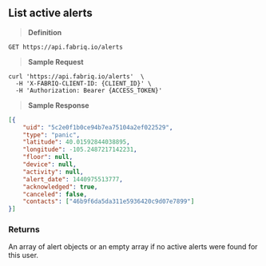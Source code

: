 ## List active alerts

> **Definition**

```text
GET https://api.fabriq.io/alerts
```

> **Sample Request**

```shell
curl 'https://api.fabriq.io/alerts'  \
  -H 'X-FABRIQ-CLIENT-ID: {CLIENT_ID}' \
  -H 'Authorization: Bearer {ACCESS_TOKEN}'
```

> **Sample Response**

```json
[{
    "uid": "5c2e0f1b0ce94b7ea75104a2ef022529",
    "type": "panic",
    "latitude": 40.01592844038895,
    "longitude": -105.2487217142231,
    "floor": null,
    "device": null,
    "activity": null,
    "alert_date": 1440975513777,
    "acknowledged": true,
    "canceled": false,
    "contacts": ["46b9f6da5da311e5936420c9d07e7899"]
}]
```

### Returns
An array of alert objects or an empty array if no active alerts were found for this user.
